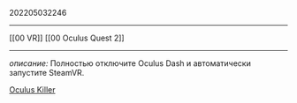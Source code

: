 202205032246
***
[[00 VR]] [[00 Oculus Quest 2]]
***
*описание:*
Полностью отключите Oculus Dash и автоматически запустите SteamVR.

[Oculus Killer](https://github.com/ItsKaitlyn03/OculusKiller)